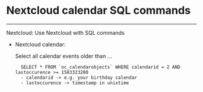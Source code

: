 # Nextcloud calendar SQL commands
<!-- date: 2020-09-03 00:00:00 -->
<!-- category: nextcloud -->
<!-- tags: Nextcloud -->
***
Nextcloud: Use Nextcloud with SQL commands

- Nextcloud calendar:

    Select all calendar events older than ...

        SELECT * FROM `oc_calendarobjects` WHERE calendarid = 2 AND lastoccurence >= 1583323200
        - calendarid -> e.g. your birthday calendar
        - lastoccurence -> timestamp in unixtime


